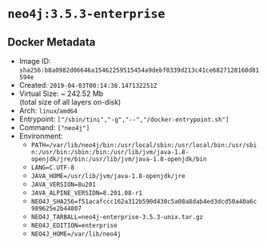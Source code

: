 # `neo4j:3.5.3-enterprise`

## Docker Metadata

- Image ID: `sha256:b8a0982d06646a15462259515454a9debf0339d213c41ce6827128160d81594e`
- Created: `2019-04-03T00:14:38.147132251Z`
- Virtual Size: ~ 242.52 Mb  
  (total size of all layers on-disk)
- Arch: `linux`/`amd64`
- Entrypoint: `["/sbin/tini","-g","--","/docker-entrypoint.sh"]`
- Command: `["neo4j"]`
- Environment:
  - `PATH=/var/lib/neo4j/bin:/usr/local/sbin:/usr/local/bin:/usr/sbin:/usr/bin:/sbin:/bin:/usr/lib/jvm/java-1.8-openjdk/jre/bin:/usr/lib/jvm/java-1.8-openjdk/bin`
  - `LANG=C.UTF-8`
  - `JAVA_HOME=/usr/lib/jvm/java-1.8-openjdk/jre`
  - `JAVA_VERSION=8u201`
  - `JAVA_ALPINE_VERSION=8.201.08-r1`
  - `NEO4J_SHA256=f51acafccc162a312b590d430c5a08a8dab4ed3dcd50a40a6c989625e2b44807`
  - `NEO4J_TARBALL=neo4j-enterprise-3.5.3-unix.tar.gz`
  - `NEO4J_EDITION=enterprise`
  - `NEO4J_HOME=/var/lib/neo4j`
